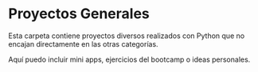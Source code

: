 # Proyectos Generales

Esta carpeta contiene proyectos diversos realizados con Python que no encajan directamente en las otras categorías.

Aquí puedo incluir mini apps, ejercicios del bootcamp o ideas personales.
